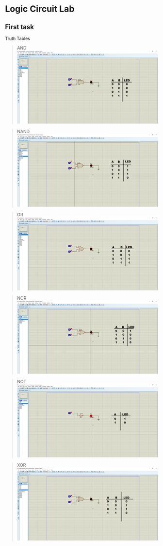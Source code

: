 # Logic Circuit Lab
## First task 
Truth Tables
> AND
![Alt text](https://github.com/Miiitiii/Logic-Circuit-Lab/blob/main/ex1/Truth%20Tables/AND/quadruple%20AND.png) 

>NAND
![Alt text](https://github.com/Miiitiii/Logic-Circuit-Lab/blob/main/ex1/Truth%20Tables/NAND/quadruple%20NAND%20-%20Proteus%208%20Professional%20-%20Schematic%20Capture%203_27_2021%2010_06_57%20PM.png) 

>OR
![Alt text](https://github.com/Miiitiii/Logic-Circuit-Lab/blob/main/ex1/Truth%20Tables/OR/quadruple%20OR.png) 

>NOR
![Alt text](https://github.com/Miiitiii/Logic-Circuit-Lab/blob/main/ex1/Truth%20Tables/NOR/quadruple%20NOR.png) 

>NOT
![Alt text](https://github.com/Miiitiii/Logic-Circuit-Lab/blob/main/ex1/Truth%20Tables/NOT/quadruple%20NOT.png) 

>XOR
![Alt text](https://github.com/Miiitiii/Logic-Circuit-Lab/blob/main/ex1/Truth%20Tables/XOR/quadruple%20XOR.png) 


